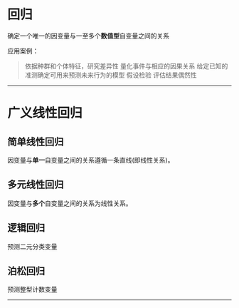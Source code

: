 # 回归
确定一个唯一的因变量与一至多个**数值型**自变量之间的关系

应用案例：
> 依据种群和个体特征，研究差异性
> 量化事件与相应的因果关系
> 给定已知的准测确定可用来预测未来行为的模型
> 假设检验
> 评估结果偶然性

---

# 广义线性回归
## 简单线性回归
因变量与**单一**自变量之间的关系遵循一条直线(即线性关系)。

## 多元线性回归
因变量与**多个**自变量之间的关系为线性关系。

## 逻辑回归
预测二元分类变量

## 泊松回归
预测整型计数变量

---